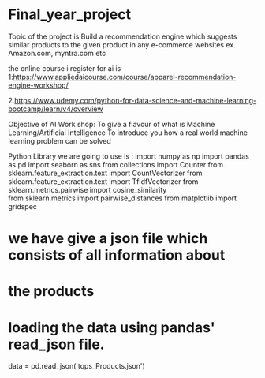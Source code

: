 # Final_year_project
Topic of the project is 
Build a recommendation engine which suggests  similar products to the given product  in any e-commerce websites ex. Amazon.com, myntra.com etc 

the online course i register for  ai is 
1:https://www.appliedaicourse.com/course/apparel-recommendation-engine-workshop/

2.https://www.udemy.com/python-for-data-science-and-machine-learning-bootcamp/learn/v4/overview 

Objective of AI Work shop:
To give a flavour of what is Machine Learning/Artificial Intelligence
To introduce you how a real world machine learning problem can be solved


Python Library we are going to use is :
import numpy as np
import pandas as pd
import seaborn as sns
from collections import Counter
from sklearn.feature_extraction.text import CountVectorizer
from sklearn.feature_extraction.text import TfidfVectorizer
from sklearn.metrics.pairwise import cosine_similarity  
from sklearn.metrics import pairwise_distances
from matplotlib import gridspec

# we have give a json file which consists of all information about
# the products
# loading the data using pandas' read_json file.
data = pd.read_json('tops_Products.json')
